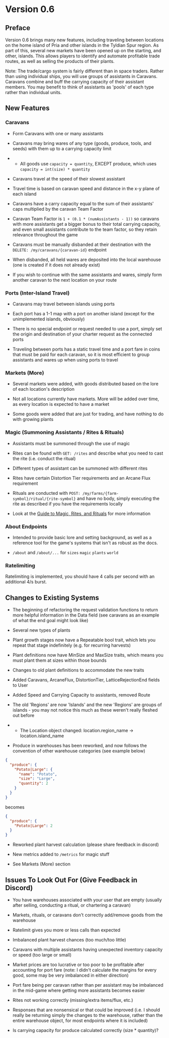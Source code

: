 # Version 0.6

## Preface

Version 0.6 brings many new features, including traveling between locations on the home island of Pria and other islands in the Tyldian Spur region. As part of this, several new markets have been opened up on the starting, and other, islands. This allows players to identify and automate profitable trade routes, as well as selling the products of their plants.

Note: The trade/cargo system is fairly different than in space traders. Rather than using individual ships, you will use groups of assistants in Caravans. Caravans combine and buff the carrying capacity of their assistant members. You may benefit to think of assistants as 'pools' of each type rather than individual units.

## New Features

### Caravans

- Form Caravans with one or many assistants

- Caravans may bring wares of any type (goods, produce, tools, and seeds) with them up to a carrying capacity limit

- - All goods use `capacity = quantity`, EXCEPT produce, which uses `capacity = int(size) * quantity`

- Caravans travel at the speed of their slowest assistant

- Travel time is based on caravan speed and distance in the x-y plane of each island

- Caravans have a carry capacity equal to the sum of their assistants' caps multiplied by the caravan Team Factor

- Caravan Team Factor is `1 + (0.1 * (numAssistants - 1))` so caravans with more assistants get a bigger bonus to their total carrying capacity, and even small assistants contribute to the team factor, so they retain relevance throughout the game

- Caravans must be manually disbanded at their destination with the `DELETE: /my/caravans/{caravan-id}` endpoint

- When disbanded, all held wares are deposited into the local warehouse (one is created if it does not already exist)

- If you wish to continue with the same assistants and wares, simply form another caravan to the next location on your route

### Ports (Inter-Island Travel)

- Caravans may travel between islands using ports

- Each port has a 1-1 map with a port on another island (except for the unimplemented islands, obviously)

- There is no special endpoint or request needed to use a port, simply set the origin and destination of your charter request as the connected ports

- Traveling between ports has a static travel time and a port fare in coins that must be paid for each caravan, so it is most efficient to group assistants and wares up when using ports to travel

### Markets (More)

- Several markets were added, with goods distributed based on the lore of each location's description

- Not all locations currently have markets. More will be added over time, as every location is expected to have a market

- Some goods were added that are just for trading, and have nothing to do with growing plants

### Magic (Summoning Assistants / Rites & Rituals)

- Assistants must be summoned through the use of magic

- Rites can be found with `GET: /rites` and describe what you need to cast the rite (i.e. conduct the ritual)

- Different types of assistant can be summoned with different rites

- Rites have certain Distortion Tier requirements and an Arcane Flux requirement

- Rituals are conducted with `POST: /my/farms/{farm-symbol}/ritual/{rite-symbol}` and have no body, simply executing the rite as described if you have the requirements locally

- Look at the [Guide to Magic, Rites, and Rituals](https://apricate.stoplight.io/docs/apricate/ZG9jOjQ4MTg2MjQz-guide-to-magic-rites-and-rituals) for more information

### About Endpoints

- Intended to provide basic lore and setting background, as well as a reference tool for the game's systems that isn't as robust as the docs.

- `/about` and `/about/...` for `sizes` `magic` `plants` `world`

### Ratelimiting

Ratelimiting is implemented, you should have 4 calls per second with an additional 4/s burst.

## Changes to Existing Systems

- The beginning of refactoring the request validation functions to return more helpful information in the Data field (see caravans as an example of what the end goal might look like)

- Several new types of plants

- Plant growth stages now have a Repeatable bool trait, which lets you repeat that stage indefinitely (e.g. for recurring harvests)

- Plant definitions now have MinSize and MaxSize traits, which means you must plant them at sizes within those bounds

- Changes to old plant definitions to accommodate the new traits

- Added Caravans, ArcaneFlux, DistortionTier, LatticeRejectionEnd fields to User

- Added Speed and Carrying Capacity to assistants, removed Route

- The old 'Regions' are now 'Islands' and the new 'Regions' are groups of islands - you may not notice this much as these weren't really fleshed out before

- - The Location object changed: location.region_name -> location.island_name

- Produce in warehouses has been reworked, and now follows the convention of other warehouse categories (see example below)

```json
{
  "produce": {
    "Potato|Large": {
      "name": "Potato",
      "size": "Large",
      "quantity": 2
    }
  }
}
```

becomes

```json
{
  "produce": {
    "Potato|Large": 2
  }
}
```

- Reworked plant harvest calculation (please share feedback in discord)

- New metrics added to `/metrics` for magic stuff

- See Markets (More) section

## Issues To Look Out For (Give Feedback in Discord)

- You have warehouses associated with your user that are empty (usually after selling, conducting a ritual, or chartering a caravan)

- Markets, rituals, or caravans don't correctly add/remove goods from the warehouse

- Ratelimit gives you more or less calls than expected

- Imbalanced plant harvest chances (too much/too little)

- Caravans with multiple assistants having unexpected inventory capacity or speed (too large or small)

- Market prices are too lucrative or too poor to be profitable after accounting for port fare (note: I didn't calculate the margins for every good, some may be very imbalanced in either direction)

- Port fare being per caravan rather than per assistant may be imbalanced in the mid-game where getting more assistants becomes easier

- Rites not working correctly (missing/extra items/flux, etc.)

- Responses that are nonsensical or that could be improved (i.e. I should really be returning simply the changes to the warehouse, rather than the entire warehouse object, for most endpoints where it is included)

- Is carrying capacity for produce calculated correctly (size * quantity)?
